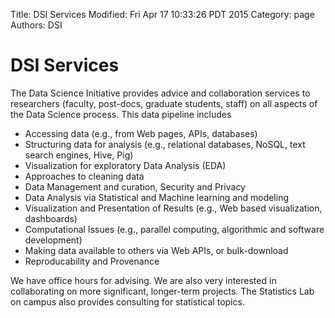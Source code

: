 Title: DSI Services 
Modified: Fri Apr 17 10:33:26 PDT 2015
Category: page
Authors: DSI


# DSI Services

The Data Science Initiative provides advice and collaboration services to researchers (faculty, post-docs, graduate students, staff) on all aspects of the Data Science process. This data pipeline includes

* Accessing data (e.g., from Web pages, APIs, databases)
* Structuring data for analysis (e.g., relational databases, NoSQL, text search engines, Hive, Pig)
* Visualization for exploratory Data Analysis (EDA)
* Approaches to cleaning data
* Data Management and curation, Security and Privacy
* Data Analysis via Statistical and Machine learning and modeling
* Visualization and Presentation of Results (e.g., Web based visualization, dashboards)
* Computational Issues (e.g., parallel computing, algorithmic and software development)
* Making data available to others via Web APIs, or bulk-download
* Reproducability and Provenance

We have office hours for advising. We are also very interested in collaborating on more significant, longer-term projects.
The Statistics Lab on campus also provides consulting for statistical topics.

